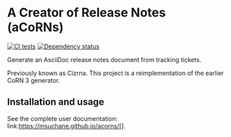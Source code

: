 # A Creator of Release Notes (aCoRNs)

<!--[![Crates.io](https://img.shields.io/crates/v/acorns.svg)](https://crates.io/crates/acorns)-->
<!--[![Apache-2.0 license](https://img.shields.io/crates/l/acorns)](https://crates.io/crates/acorns)-->
<!--[![Documentation](https://docs.rs/acorns/badge.svg)](https://docs.rs/acorns)-->

[![CI tests](https://github.com/msuchane/acorns/actions/workflows/rust-tests.yml/badge.svg)](https://github.com/msuchane/acorns/actions/workflows/rust-tests.yml)
[![Dependency status](https://deps.rs/repo/github/msuchane/acorns/status.svg)](https://deps.rs/repo/github/msuchane/acorns)

Generate an AsciiDoc release notes document from tracking tickets.

Previously known as Cizrna. This project is a reimplementation of the earlier CoRN 3 generator.

## Installation and usage

See the complete user documentation: link:https://msuchane.github.io/acorns/[].
